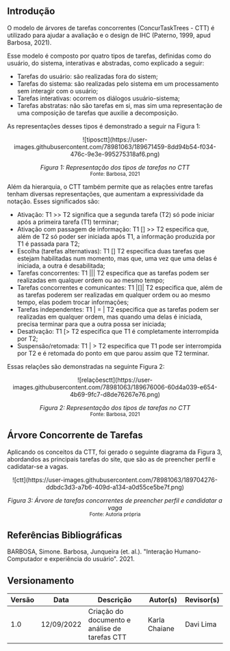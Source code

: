 ## Introdução

O modelo de árvores de tarefas concorrentes (ConcurTaskTrees - CTT) é utilizado para ajudar a avaliação e o design de IHC (Paterno, 1999, apud Barbosa, 2021). 

Esse modelo é composto por quatro tipos de tarefas, definidas como do usuário, do sistema, interativas e abstradas, como explicado a seguir:

- Tarefas do usuário: são realizadas fora do sistem;
- Tarefas do sistema: são realizadas pelo sistema em um processamento sem interagir com o usuário;
- Tarefas interativas: ocorrem os diálogos usuário-sistema;
- Tarefas abstratas: não são tarefas em si, mas sim uma representação de uma composição de tarefas que auxilie a decomposição.

As representações desses tipos é demonstrado a seguir na Figura 1:

<center>
![tiposctt](https://user-images.githubusercontent.com/78981063/189671459-8dd94b54-f034-476c-9e3e-995275318af6.png)

*Figura 1: Representação dos tipos de tarefas no CTT*  
<small>Fonte: Barbosa, 2021</small></center>

Além da hierarquia, o CTT também permite que as relações entre tarefas tenham diversas representações, que aumentam a expressividade da notação. Esses significados são:

- Ativação: T1 >> T2 significa que a segunda tarefa (T2) só pode iniciar após a primeira tarefa (T1)
terminar;
- Ativação com passagem de informação: T1 [] >> T2 especifica que, além de T2 só poder ser iniciada
após T1, a informação produzida por T1 é passada para T2;
- Escolha (tarefas alternativas): T1 [] T2 especifica duas tarefas que estejam habilitadas num momento,
mas que, uma vez que uma delas é iniciada, a outra é desabilitada;
- Tarefas concorrentes: T1 ||| T2 especifica que as tarefas podem ser realizadas em qualquer ordem ou
ao mesmo tempo;
- Tarefas concorrentes e comunicantes: T1 |[]| T2 especifica que, além de as tarefas poderem ser
realizadas em qualquer ordem ou ao mesmo tempo, elas podem trocar informações;
- Tarefas independentes: T1 | = | T2 especifica que as tarefas podem ser realizadas em qualquer ordem,
mas quando uma delas é iniciada, precisa terminar para que a outra possa ser iniciada;
- Desativação: T1 [> T2 especifica que T1 é completamente interrompida por T2;
- Suspensão/retomada: T1 | > T2 especifica que T1 pode ser interrompida por T2 e é retomada do
ponto em que parou assim que T2 terminar.

Essas relações são demonstradas na seguinte Figura 2:

<center>
![relaçõesctt](https://user-images.githubusercontent.com/78981063/189676006-60d4a039-e654-4b69-9fc7-d8de76267e76.png)

*Figura 2: Representação dos tipos de tarefas no CTT*  
<small>Fonte: Barbosa, 2021</small></center>

## Árvore Concorrente de Tarefas 

Aplicando os conceitos da CTT, foi gerado o seguinte diagrama da Figura 3, abordandos as principais tarefas do site, que são as de preencher perfil e cadidatar-se a vagas.

<center>
![ctt](https://user-images.githubusercontent.com/78981063/189704276-ddbdc3d3-a7b6-409d-a134-a0d55ce5be7f.png)

*Figura 3: Árvore de tarefas concorrentes de preencher perfil e candidatar a vaga*  
<small>Fonte: Autoria própria</small></center>

## Referências Bibliográficas
BARBOSA, Simone. Barbosa, Junqueira (et. al.). "Interação Humano-Computador e experiência do usuário". 2021.

## Versionamento
| Versão | Data       | Descrição                                     | Autor(s)      | Revisor(s) |
| ------ | ---------- | --------------------------------------------- | ------------- | ---------- |
| 1.0    | 12/09/2022 | Criação do documento e análise de tarefas CTT | Karla Chaiane | Davi Lima  |
